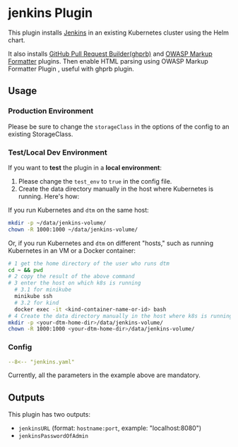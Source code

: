 # jenkins Plugin

This plugin installs [Jenkins](https://jenkins.io) in an existing Kubernetes cluster using the Helm chart.

It also installs [GitHub Pull Request Builder(ghprb)](https://plugins.jenkins.io/ghprb/) and [OWASP Markup Formatter](https://plugins.jenkins.io/antisamy-markup-formatter/) plugins. Then enable HTML parsing using OWASP Markup Formatter Plugin , useful with ghprb plugin.

## Usage

### Production Environment

Please be sure to change the `storageClass` in the options of the config to an existing StorageClass.

### Test/Local Dev Environment

If you want to **test** the plugin in a **local environment**:

1. Please change the `test_env` to `true` in the config file.
2. Create the data directory manually in the host where Kubernetes is running. Here's how:

If you run Kubernetes and `dtm` on the same host:

```bash
mkdir -p ~/data/jenkins-volume/
chown -R 1000:1000 ~/data/jenkins-volume/
```

Or, if you run Kubernetes and `dtm` on different "hosts," such as running Kubernetes in an VM or a Docker container:

```bash
# 1 get the home directory of the user who runs dtm
cd ~ && pwd
# 2 copy the result of the above command
# 3 enter the host on which k8s is running
  # 3.1 for minikube
  minikube ssh
  # 3.2 for kind
  docker exec -it <kind-container-name-or-id> bash
# 4 Create the data directory manually in the host where k8s is running:
mkdir -p <your-dtm-home-dir>/data/jenkins-volume/
chown -R 1000:1000 <your-dtm-home-dir>/data/jenkins-volume/
```

### Config

```yaml
--8<-- "jenkins.yaml"
```

Currently, all the parameters in the example above are mandatory.

## Outputs

This plugin has two outputs:

- `jenkinsURL` (format: `hostname:port`, example: "localhost:8080")
- `jenkinsPasswordOfAdmin` 

